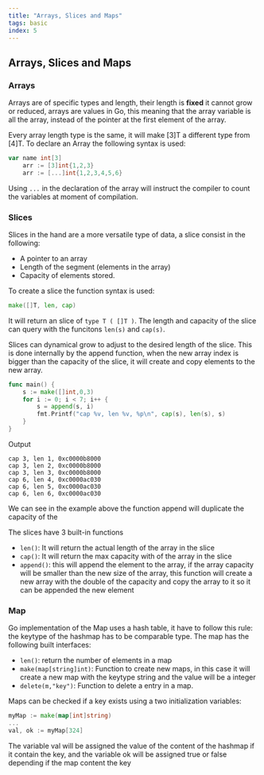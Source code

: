 ```yaml
---
title: "Arrays, Slices and Maps"
tags: basic
index: 5
---
```

## Arrays, Slices and Maps
### Arrays

Arrays are of specific types and length, their length is **fixed** it cannot grow or reduced, arrays are values in Go, this meaning that the array variable is all the array, instead of the pointer at the first element of the array.

Every array length type is the same, it will make [3]T a different type from [4]T.
To declare an Array the following syntax is used:

``` go
var name int[3]
    arr := [3]int{1,2,3}
    arr := [...]int{1,2,3,4,5,6}
```

Using `...` in the declaration of the array will instruct the compiler to count the variables at moment of compilation.

### Slices

Slices in the hand are a more versatile type of data, a slice consist in the following:
- A pointer to an array
- Length of the segment (elements in the array)
- Capacity of elements stored.

To create a slice the function syntax is used:
``` go
make([]T, len, cap)
```
It will return an slice of `type T ( []T )`. The length and capacity of the slice can query with the funcitons `len(s)` and `cap(s)`.

Slices can dynamical grow to adjust to the desired length of the slice. This is done internally by the append function, when the new array index is bigger than the capacity of the slice, it will create and copy elements to the new array.

``` go
func main() {
    s := make([]int,0,3)
    for i := 0; i < 7; i++ {
        s = append(s, i)
        fmt.Printf("cap %v, len %v, %p\n", cap(s), len(s), s)
    }
}
```

Output
``` text
cap 3, len 1, 0xc0000b8000
cap 3, len 2, 0xc0000b8000
cap 3, len 3, 0xc0000b8000
cap 6, len 4, 0xc0000ac030
cap 6, len 5, 0xc0000ac030
cap 6, len 6, 0xc0000ac030
```

We can see in the example above the function append will duplicate the capacity of the

The slices have 3 built-in functions
- `len()`: It will return the actual length of the array in the slice
- `cap()`: It will return the max capacity with of the array in the slice
- `append()`:  this will append the element to the array, if the array capacity will be smaller than the new size of the array, this function will create a new array with the double of the capacity and copy the array to it so it can be appended the new element

### Map

Go implementation of the Map uses a hash table, it have to follow this rule: the keytype of the hashmap has to be comparable type.
The map has the following built interfaces:

- `len()`: return the number of elements in a map
- `make(map[string]int)`: Function to create new maps, in this case it will create a new map with the keytype string and the value will be a integer
- `delete(m,"key")`: Function to delete a entry in a map.

Maps can be checked if a key exists using a two initialization variables:

``` go
myMap := make(map[int]string)
...
val, ok := myMap[324]
```

The variable val will be assigned the value of the content of the hashmap if it contain the key, and the variable ok will be assigned true or false depending if the map content the key
